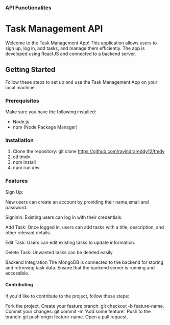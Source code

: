
### API Functionalites
# Task Management API

Welcome to the Task Management App! This application allows users to sign up, log in, add tasks, and manage them efficiently. The app is developed using ReactJS and connected to a backend server.

## Getting Started

Follow these steps to set up and use the Task Management App on your local machine.

### Prerequisites

Make sure you have the following installed:

- Node.js
- npm (Node Package Manager)

### Installation

1. Clone the repository: git clone  https://github.com/ravindrareddy12/tmdv
2. cd tmdv
3. npm install
 4. npm run dev
### Features

Sign Up:

New users can create an account by providing their name,email and password.

Signinin:
Existing users can log in with their credentials.

Add Task:
Once logged in, users can add tasks with a title, description, and other relevant details.

Edit Task:
Users can edit existing tasks to update information.

Delete Task:
Unwanted tasks can be deleted easily.

Backend Integration
The MongoDB is connected to the backend for storing and retrieving task data. Ensure that the backend server is running and accessible.

#### Contributing
If you'd like to contribute to the project, follow these steps:

Fork the project.
Create your feature branch: git checkout -b feature-name.
Commit your changes: git commit -m 'Add some feature'.
Push to the branch: git push origin feature-name.
Open a pull request.

